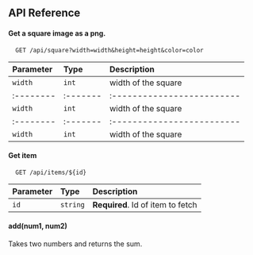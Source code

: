 ## API Reference

#### Get a square image as a png.

```
  GET /api/square?width=width&height=height&color=color
```

| Parameter | Type     | Description                |
| :-------- | :------- | :------------------------- |
| `width`   | `int`    | width of the square        |
| :-------- | :------- | :------------------------- |
| `width`   | `int`    | width of the square        |
| :-------- | :------- | :------------------------- |
| `width`   | `int`    | width of the square        |

#### Get item

```http
  GET /api/items/${id}
```

| Parameter | Type     | Description                       |
| :-------- | :------- | :-------------------------------- |
| `id`      | `string` | **Required**. Id of item to fetch |

#### add(num1, num2)

Takes two numbers and returns the sum.

